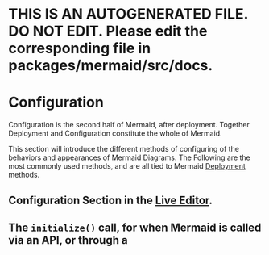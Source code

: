 # THIS IS AN AUTOGENERATED FILE. DO NOT EDIT. Please edit the corresponding file in packages/mermaid/src/docs.

# Configuration

Configuration is the second half of Mermaid, after deployment. Together Deployment and Configuration constitute the whole of Mermaid.

This section will introduce the different methods of configuring of the behaviors and appearances of Mermaid Diagrams.
The Following are the most commonly used methods, and are all tied to Mermaid [Deployment](./n00b-gettingStarted.md) methods.

## Configuration Section in the [Live Editor](https://mermaid.live/).

## The `initialize()` call, for when Mermaid is called via an API, or through a <script> tag.

## [Directives](./directives.md),

Directives allows limited reconfiguration of a diagram just before it is rendered. It can alter the font style, color and other aesthetic aspects of the diagram. You can pass a directive alongside your definition inside `%%{ }%%`, either above or below your diagram definition.

## Theme Creation:

An application of using Directives to change [Themes](./theming.md). `Theme` is an value within mermaid's configuration that dictates the color scheme for diagrams.

If you are interested in altering and customizing your Mermaid Diagrams, you will find the methods and values available for [Configuration](./Setup.md) here. It includes themes
